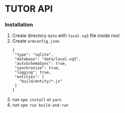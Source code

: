# TUTOR API

### Installation
1. Create directory `data` with `local.sq3` file inside root
2. Create `ormconfig.json`
    ```
   {
     "type": "sqlite",
     "database": "data/local.sq3",
     "autoSchemaSync": true,
     "synchronize": true,
     "logging": true,
     "entities": [
       "build/entity/*.js"
     ]
   }
   ```
3. run `npm install` or `yarn`
4. run `npm run build-and-run`

